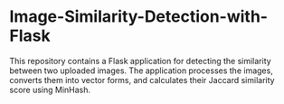 # Image-Similarity-Detection-with-Flask
This repository contains a Flask application for detecting the similarity between two uploaded images. The application processes the images, converts them into vector forms, and calculates their Jaccard similarity score using MinHash.
